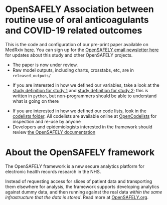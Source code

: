 # OpenSAFELY Association between routine use of oral anticoagulants and COVID-19 related outcomes

This is the code and configuration of our pre-print paper available on MedRxiv [here](https://www.medrxiv.org/content/10.1101/2021.04.30.21256119v1). You can sign up for the [OpenSAFELY email newsletter here](https://opensafely.org/contact/) for updates about this study and other OpenSAFELY projects.

* The paper is now under review.
* Raw model outputs, including charts, crosstabs, etc, are in `released_outputs/`
- If you are interested in how we defined our variables, take a look at the [study definition for study 1](analysis/study_definition_af.py) and [study definition for study 2](analysis/study_definition_general_population.py); this is written in `python`, but non-programmers should be able to understand what is going on there
* If you are interested in how we defined our code lists, look in the [codelists folder](./codelists/). All codelists are available online at [OpenCodelists](https://codelists.opensafely.org/) for inspection and re-use by anyone 
* Developers and epidemiologists interested in the framework should review [the OpenSAFELY documentation](https://docs.opensafely.org)

# About the OpenSAFELY framework

The OpenSAFELY framework is a new secure analytics platform for
electronic health records research in the NHS.

Instead of requesting access for slices of patient data and
transporting them elsewhere for analysis, the framework supports
developing analytics against dummy data, and then running against the
real data *within the same infrastructure that the data is stored*.
Read more at [OpenSAFELY.org](https://opensafely.org).